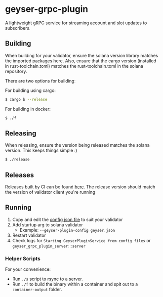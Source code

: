 # geyser-grpc-plugin

A lightweight gRPC service for streaming account and slot updates to subscribers.

## Building

When building for your validator, ensure the solana version library 
matches the imported packages here. Also, ensure that the cargo 
version (installed in rust-toolchain.toml) matches the rust-toolchain.toml 
in the solana repository.

There are two options for building:

For building using cargo:
```bash
$ cargo b --release
```

For building in docker:
```bash
$ ./f
```

## Releasing
When releasing, ensure the version being released matches the solana version. 
This keeps things simple :)

```bash
$ ./release
```

## Releases
Releases built by CI can be found [here](https://github.com/jito-foundation/geyser-grpc-plugin/releases).
The release version should match the version of validator client you're running

## Running
1. Copy and edit the [config json file](./server/example-config.json) to suit your validator
1. Add startup arg to solana validator
    - Example: `--geyser-plugin-config geyser.json`
1. Restart validator
1. Check logs for `Starting GeyserPluginService from config files` or `geyser_grpc_plugin_server::server`

### Helper Scripts

For your convenience:

* Run `./s` script to rsync to a server.
* Run `./f` to build the binary within a container and spit out to a `container-output` folder.

